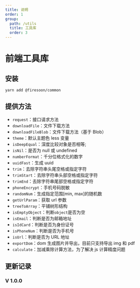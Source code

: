```yaml
---
title: 说明
order: 1
group:
  path: /utils
  title: 工具库
  order: 3
---
```


# 前端工具库

## 安装

```
yarn add @firesoon/common
```

## 提供方法

- `request`：接口请求方法
- `downloadFile`：文件下载方法
- `downloadFileBlob`：文件下载方法（基于 Blob）
- `theme`：默认主题色 less 变量
- `isDeepEqual`：深度比较对象是否相等;
- `isNil`：是否为 null 或 undefined
- `numberFormat`：千分位格式化的数字
- `uuidFast`：生成 uuid
- `trim`：去除字符串头尾空格或指定字符
- `trimStart`：去除字符串头部空格或指定字符
- `trimEnd`：去除字符串尾部空格或指定字符
- `phoneEncrypt`：手机号码脱敏
- `randomNum`：生成指定范围[min, max]的随机数
- `getUrlParam`：获取 url 参数
- `treeToArray`：平铺树形结构
- `isEmptyObject`：判断`object`是否为空
- `isEmail`：判断是否为邮箱地址
- `isIdCard`：判断是否为身份证号
- `isPhoneNum`：判断是否为手机号
- `isUrl`：判断是否为 URL 地址
- `exportDom`：dom 生成图片并导出，目前只支持导出 img 和 pdf
- `calculate`：加减乘除计算方法，为了解决 js 计算精度问题

## 更新记录

### V 1.0.0
